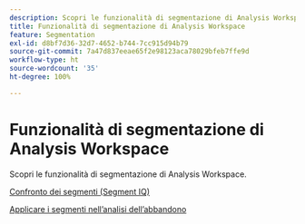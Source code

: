 ```yaml
---
description: Scopri le funzionalità di segmentazione di Analysis Workspace.
title: Funzionalità di segmentazione di Analysis Workspace
feature: Segmentation
exl-id: d8bf7d36-32d7-4652-b744-7cc915d94b79
source-git-commit: 7a47d837eeae65f2e98123aca78029bfeb7ffe9d
workflow-type: ht
source-wordcount: '35'
ht-degree: 100%

---
```


# Funzionalità di segmentazione di Analysis Workspace

Scopri le funzionalità di segmentazione di Analysis Workspace.

[Confronto dei segmenti (Segment IQ)](https://experienceleague.adobe.com/docs/analytics/analyze/analysis-workspace/panels/segment-comparison/segment-comparison.html?lang=it)

[Applicare i segmenti nell’analisi dell’abbandono](https://experienceleague.adobe.com/docs/analytics/analyze/analysis-workspace/visualizations/fallout/compare-segments-fallout.html?lang=it)
